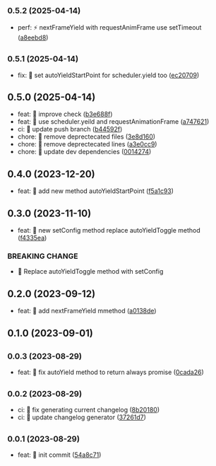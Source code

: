 ## <small>0.5.2 (2025-04-14)</small>

* perf: ⚡️ nextFrameYield with requestAnimFrame use setTimeout ([a8eebd8](https://github.com/mjancarik/esmj-task/commit/a8eebd8))



## <small>0.5.1 (2025-04-14)</small>

* fix: 🐛 set autoYieldStartPoint for scheduler.yield too ([ec20709](https://github.com/mjancarik/esmj-task/commit/ec20709))



## 0.5.0 (2025-04-14)

* feat: 🎸 improve check ([b3e688f](https://github.com/mjancarik/esmj-task/commit/b3e688f))
* feat: 🎸 use scheduler.yeild and requestAnimationFrame ([a747621](https://github.com/mjancarik/esmj-task/commit/a747621))
* ci: 🎡 update push branch ([b44592f](https://github.com/mjancarik/esmj-task/commit/b44592f))
* chore: 🤖 remove deprectecated files ([3e8d160](https://github.com/mjancarik/esmj-task/commit/3e8d160))
* chore: 🤖 remove deprectecated lines ([a3e0cc9](https://github.com/mjancarik/esmj-task/commit/a3e0cc9))
* chore: 🤖 update dev dependencies ([0014274](https://github.com/mjancarik/esmj-task/commit/0014274))



## 0.4.0 (2023-12-20)

* feat: 🎸 add new method autoYieldStartPoint ([f5a1c93](https://github.com/mjancarik/esmj-task/commit/f5a1c93))



## 0.3.0 (2023-11-10)

* feat: 🎸 new setConfig method replace autoYieldToggle method ([f4335ea](https://github.com/mjancarik/esmj-task/commit/f4335ea))


### BREAKING CHANGE

* 🧨  Replace autoYieldToggle method with setConfig


## 0.2.0 (2023-09-12)

* feat: 🎸 add nextFrameYield mmethod ([a0138de](https://github.com/mjancarik/esmj-task/commit/a0138de))



## 0.1.0 (2023-09-01)




## <small>0.0.3 (2023-08-29)</small>

* feat: 🎸 fix autoYield method to return always promise ([0cada26](https://github.com/mjancarik/esmj-task/commit/0cada26))



## <small>0.0.2 (2023-08-29)</small>

* ci: 🎡 fix generating current changelog ([8b20180](https://github.com/mjancarik/esmj-task/commit/8b20180))
* ci: 🎡 update changelog generator ([37261d7](https://github.com/mjancarik/esmj-task/commit/37261d7))



## <small>0.0.1 (2023-08-29)</small>

* feat: 🎸 init commit ([54a8c71](https://github.com/mjancarik/esmj-task/commit/54a8c71))



